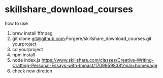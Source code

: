 # skillshare_download_courses
how to use

1. brew install ffmpeg
2. git clone git@github.com:Forgere/skillshare_download_courses.git yourproject
3. cd yourproject
4. npm install
5. node index.js https://www.skillshare.com/classes/Creative-Writing-Crafting-Personal-Essays-with-Impact/1709959838\?via\=homepage
6. check new diretion
